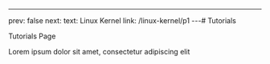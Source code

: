 ---
prev: false
next:
    text: Linux Kernel
    link: /linux-kernel/p1
---# Tutorials 

Tutorials Page

Lorem ipsum dolor sit amet, consectetur adipiscing elit
